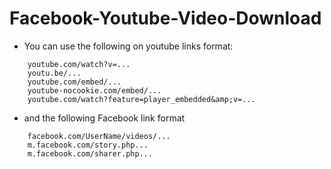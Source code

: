 # Facebook-Youtube-Video-Download


* You can use the following on youtube links format:
```
    youtube.com/watch?v=...
	youtu.be/...
	youtube.com/embed/...
	youtube-nocookie.com/embed/...
	youtube.com/watch?feature=player_embedded&amp;v=...
```

* and the following Facebook link format
```
    facebook.com/UserName/videos/...
	m.facebook.com/story.php...
	m.facebook.com/sharer.php...	
```